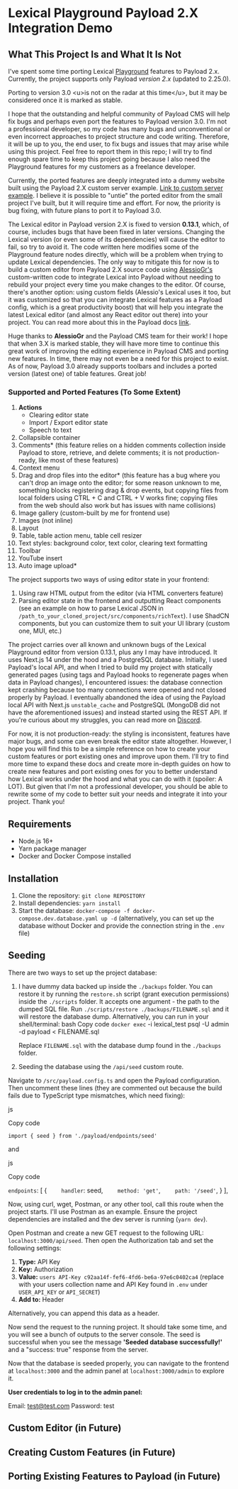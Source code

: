 # Lexical Playground Payload 2.X Integration Demo

## What This Project Is and What It Is Not

I've spent some time porting Lexical [Playground](https://playground.lexical.dev/) features to Payload 2.x. Currently, the project supports only Payload *version 2.x* (updated to 2.25.0).

Porting to version 3.0 \<u>is not on the radar at this time\</u>, but it may be considered once it is marked as stable.

I hope that the outstanding and helpful community of Payload CMS will help fix bugs and perhaps even port the features to Payload version 3.0. I'm not a professional developer, so my code has many bugs and unconventional or even incorrect approaches to project structure and code writing. Therefore, it will be up to you, the end user, to fix bugs and issues that may arise while using this project. Feel free to report them in this repo; I will try to find enough spare time to keep this project going because I also need the Playground features for my customers as a freelance developer.

Currently, the ported features are deeply integrated into a dummy website built using the Payload 2.X custom server example. [Link to custom server example](https://github.com/payloadcms/payload/tree/main/examples/custom-server). I believe it is possible to "untie" the ported editor from the small project I've built, but it will require time and effort. For now, the priority is bug fixing, with future plans to port it to Payload 3.0.

The Lexical editor in Payload version 2.X is fixed to version **0.13.1**, which, of course, includes bugs that have been fixed in later versions. Changing the Lexical version (or even some of its dependencies) will cause the editor to fail, so try to avoid it. The code written here modifies some of the Playground feature nodes directly, which will be a problem when trying to update Lexical dependencies. The only way to mitigate this for now is to build a custom editor from Payload 2.X source code using [AlessioGr's](https://github.com/payloadcms/payload/commits?author=AlessioGr) custom-written code to integrate Lexical into Payload without needing to rebuild your project every time you make changes to the editor. Of course, there's another option: using custom fields (Alessio's Lexical uses it too, but it was customized so that you can integrate Lexical features as a Payload config, which is a great productivity boost) that will help you integrate the latest Lexical editor (and almost any React editor out there) into your project. You can read more about this in the Payload docs [link](Link "custom fields").

Huge thanks to **AlessioGr** and the Payload CMS team for their work! I hope that when 3.X is marked stable, they will have more time to continue this great work of improving the editing experience in Payload CMS and porting new features. In time, there may not even be a need for this project to exist. As of now, Payload 3.0 already supports toolbars and includes a ported version (latest one) of table features. Great job!

### Supported and Ported Features (To Some Extent)

1. **Actions**
   * Clearing editor state
   * Import / Export editor state
   * Speech to text
2. Collapsible container
3. Comments\* (this feature relies on a hidden comments collection inside Payload to store, retrieve, and delete comments; it is not production-ready, like most of these features)
4. Context menu
5. Drag and drop files into the editor\* (this feature has a bug where you can't drop an image onto the editor; for some reason unknown to me, something blocks registering drag & drop events, but copying files from local folders using CTRL + C and CTRL + V works fine; copying files from the web should also work but has issues with name collisions)
6. Image gallery (custom-built by me for frontend use)
7. Images (not inline)
8. Layout
9. Table, table action menu, table cell resizer
10. Text styles: background color, text color, clearing text formatting
11. Toolbar
12. YouTube insert
13. Auto image upload\*

The project supports two ways of using editor state in your frontend:

1. Using raw HTML output from the editor (via HTML converters feature)
2. Parsing editor state in the frontend and outputting React components (see an example on how to parse Lexical JSON in `/path_to_your_cloned_project/src/components/richText`). I use ShadCN components, but you can customize them to suit your UI library (custom one, MUI, etc.)

The project carries over all known and unknown bugs of the Lexical Playground editor from version 0.13.1, plus any I may have introduced. It uses Next.js 14 under the hood and a PostgreSQL database. Initially, I used Payload's local API, and when I tried to build my project with statically generated pages (using tags and Payload hooks to regenerate pages when data in Payload changes), I encountered issues: the database connection kept crashing because too many connections were opened and not closed properly by Payload. I eventually abandoned the idea of using the Payload local API with Next.js `unstable_cache` and PostgreSQL (MongoDB did not have the aforementioned issues) and instead started using the REST API. If you're curious about my struggles, you can read more on [Discord](https://discord.com/channels/967097582721572934/1241524081350803466/1241524081350803466 "link").

For now, it is not production-ready: the styling is inconsistent, features have major bugs, and some can even break the editor state altogether. However, I hope you will find this to be a simple reference on how to create your custom features or port existing ones and improve upon them. I'll try to find more time to expand these docs and create more in-depth guides on how to create new features and port existing ones for you to better understand how Lexical works under the hood and what you can do with it (spoiler: A LOT). But given that I'm not a professional developer, you should be able to rewrite some of my code to better suit your needs and integrate it into your project. Thank you!

## Requirements

* Node.js 16+
* Yarn package manager
* Docker and Docker Compose installed

## Installation

1. Clone the repository: `git clone REPOSITORY`
2. Install dependencies: `yarn install`
3. Start the database: `docker-compose -f docker-compose.dev.database.yaml up -d` (alternatively, you can set up the database without Docker and provide the connection string in the `.env` file)

## Seeding

There are two ways to set up the project database:

1. I have dummy data backed up inside the `./backups` folder. You can restore it by running the `restore.sh` script (grant execution permissions) inside the `./scripts` folder. It accepts one argument - the path to the dumped SQL file.
   Run `./scripts/restore ./backups/FILENAME.sql` and it will restore the database dump.
   Alternatively, you can run in your shell/terminal:
   bash
   Copy code
   `docker exec` -i lexical\_test psql -U admin -d payload \< FILENAME.sql

   Replace `FILENAME.sql` with the database dump found in the `./backups` folder.
2. Seeding the database using the `/api/seed` custom route.

Navigate to `/src/payload.config.ts` and open the Payload configuration. Then uncomment these lines (they are commented out because the build fails due to TypeScript type mismatches, which need fixing):

js

Copy code

`import { seed } from './payload/endpoints/seed'`


and

js

Copy code

`endpoints`: \[
&#x20; {
`    handler`: seed,
`    method: 'get'`,
`    path: '/seed'`,
&#x20; }
],


Now, using curl, wget, Postman, or any other tool, call this route when the project starts. I'll use Postman as an example. Ensure the project dependencies are installed and the dev server is running (`yarn dev`).

Open Postman and create a new GET request to the following URL: `localhost:3000/api/seed`.
Then open the Authorization tab and set the following settings:

1. **Type:** API Key
2. **Key:** Authorization
3. **Value:** `users API-Key c92aa14f-fef6-4fd6-be6a-97e6c0402ca4` (replace with your users collection name and API Key found in `.env` under `USER_API_KEY` or `API_SECRET`)
4. **Add to:** Header

Alternatively, you can append this data as a header.

Now send the request to the running project. It should take some time, and you will see a bunch of outputs to the server console. The seed is successful when you see the message **'Seeded database successfully!'** and a "success: true" response from the server.

Now that the database is seeded properly, you can navigate to the frontend at `localhost:3000` and the admin panel at `localhost:3000/admin` to explore it.

**User credentials to log in to the admin panel:**

Email: [test@test.com](mailto\:test@test.com)
Password: test

## Custom Editor (in Future)

## Creating Custom Features (in Future)

## Porting Existing Features to Payload (in Future)